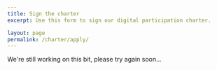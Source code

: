```yaml
---
title: Sign the charter
excerpt: Use this form to sign our digital participation charter.

layout: page
permalink: /charter/apply/
---
```


We're still working on this bit, please try again soon...